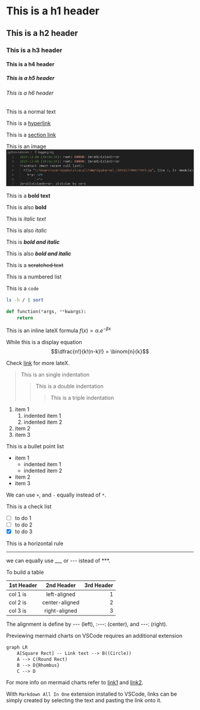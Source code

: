 # This is a h1 header

## This is a h2 header

### This is a h3 header

#### This is a h4 header

##### This is a h5 header

###### This is a h6 header

This is a normal text

This is a [hyperlink](https://www.markdownguide.org/basic-syntax/)

This is a [section link](#this-is-a-h1-header)

This is an image ![title](/images/logging-error-vs-exception.png)

This is a **bold text**

This is also __bold__

This is *italic text*

This is also _italic_

This is ***bold and italic***

This is also ___bold and italic___

This is a ~~scratched text~~

This is a numbered list

This is a `code`

```bash
ls -h / | sort
```

```python
def function(*args, **kwargs):
    return
```

This is an inline lateX formula $f(x)=\alpha .e^{-\beta x}$

While this is a display equation
$$\dfrac{n!}{k!(n-k)!} = \binom{n}{k}$$

Check [link](https://ashki23.github.io/markdown-latex.html) for more lateX.

> This is an single indentation
>> This is a double indentation
>>> This is a triple indentation

1. item 1
   1. indented item 1
   2. indented item 2
2. item 2
3. item 3

This is a bullet point list

* item 1
  * indented item 1
  * indented item 2
* item 2
* item 3

We can use `+`, and `-` equally instead of `*`.

This is a check list

* [ ] to do 1
* [ ] to do 2
* [x] to do 3

This is a horizontal rule
***

we can equally use ___ or --- istead of ***.

To build a table

1st Header|2nd Header|3rd Header
---|:---:|---:
col 1 is|left-aligned|1
col 2 is|center-aligned|2
col 3 is|right-aligned|3

The alignment is define by --- (left), :---: (center), and ---: (right).

Previewing mermaid charts on VSCode requires an additional extension

```Mermaid
graph LR
    A[Square Rect] -- Link text --> B((Circle))
    A --> C(Round Rect)
    B --> D{Rhombus}
    C --> D
```

For more info on mermaid charts refer to [link1](https://jojozhuang.github.io/tutorial/mermaid-cheat-sheet/) and [link2](https://mermaid.js.org/syntax/flowchart.html).

With `Markdown All In One` extension installed to VSCode, links can be simply created by selecting the text and pasting the link onto it.
